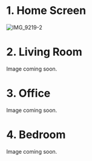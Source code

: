 # 1. Home Screen
![IMG_9219-2](https://user-images.githubusercontent.com/25380113/189233825-387872e4-ee95-4e65-91bb-7bf518edda25.jpg)
# 2. Living Room
Image coming soon.
# 3. Office
Image coming soon.
# 4. Bedroom
Image coming soon.
